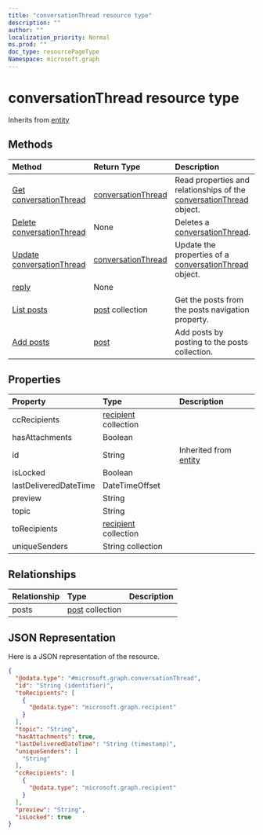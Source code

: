 ```yaml
---
title: "conversationThread resource type"
description: ""
author: ""
localization_priority: Normal
ms.prod: ""
doc_type: resourcePageType
Namespace: microsoft.graph
---
```



# conversationThread resource type




Inherits from [entity](../resources/entity.md)

## Methods
|Method|Return Type|Description|
|:---|:---|:---|
|[Get conversationThread](../api/conversationthread-get.md)|[conversationThread](../resources/conversationThread.md)|Read properties and relationships of the [conversationThread](../resources/conversationthread.md) object.|
|[Delete conversationThread](../api/conversationthread-delete.md)|None|Deletes a [conversationThread](../resources/conversationthread.md).|
|[Update conversationThread](../api/conversationthread-update.md)|[conversationThread](../resources/conversationThread.md)|Update the properties of a [conversationThread](../resources/conversationthread.md) object.|
|[reply](../api/conversationthread-reply.md)|None||
|[List posts](../api/conversationthread-list-posts.md)|[post](../resources/post.md) collection|Get the posts from the posts navigation property.|
|[Add posts](../api/conversationthread-post-posts.md)|[post](../resources/post.md)|Add posts by posting to the posts collection.|

## Properties
|Property|Type|Description|
|:---|:---|:---|
|ccRecipients|[recipient](../resources/recipient.md) collection||
|hasAttachments|Boolean||
|id|String| Inherited from [entity](../resources/entity.md)|
|isLocked|Boolean||
|lastDeliveredDateTime|DateTimeOffset||
|preview|String||
|topic|String||
|toRecipients|[recipient](../resources/recipient.md) collection||
|uniqueSenders|String collection||

## Relationships
|Relationship|Type|Description|
|:---|:---|:---|
|posts|[post](../resources/post.md) collection||

## JSON Representation
Here is a JSON representation of the resource.
<!-- {
  "blockType": "resource",
  "keyProperty": "id",
  "@odata.type": "microsoft.graph.conversationThread",
  "baseType": "microsoft.graph.entity",
  "openType": false
}
-->
``` json
{
  "@odata.type": "#microsoft.graph.conversationThread",
  "id": "String (identifier)",
  "toRecipients": [
    {
      "@odata.type": "microsoft.graph.recipient"
    }
  ],
  "topic": "String",
  "hasAttachments": true,
  "lastDeliveredDateTime": "String (timestamp)",
  "uniqueSenders": [
    "String"
  ],
  "ccRecipients": [
    {
      "@odata.type": "microsoft.graph.recipient"
    }
  ],
  "preview": "String",
  "isLocked": true
}
```

